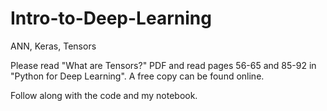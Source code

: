 # Intro-to-Deep-Learning
ANN, Keras, Tensors

Please read "What are Tensors?" PDF and read pages 56-65 and 85-92 in "Python for Deep Learning". A free copy can be found online. 

Follow along with the code and my notebook. 
